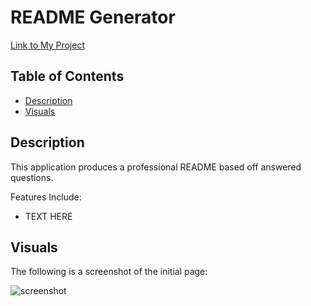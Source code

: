 # README Generator

[Link to My Project](#)

## Table of Contents
- [Description](#description)
- [Visuals](#visuals)

## Description 
This application produces a professional README based off answered questions.  

Features Include:
- TEXT HERE

## Visuals 

The following is a screenshot of the initial page:

![screenshot](#)

